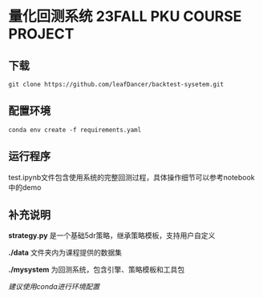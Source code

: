 # 量化回测系统 23FALL PKU COURSE PROJECT

## 下载
`git clone https://github.com/leafDancer/backtest-sysetem.git`

## 配置环境
`conda env create -f requirements.yaml`

## 运行程序
test.ipynb文件包含使用系统的完整回测过程，具体操作细节可以参考notebook中的demo

## 补充说明
**strategy.py**  是一个基础5dr策略，继承策略模板，支持用户自定义

**./data**  文件夹内为课程提供的数据集

**./mysystem**  为回测系统，包含引擎、策略模板和工具包

*建议使用conda进行环境配置*

